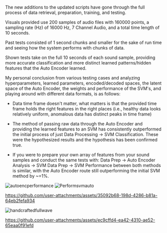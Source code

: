 The new additions to the updated scripts have gone through the 
full process of data retrieval, preparation, training, and testing.

Visuals provided use 200 samples of audio files with 
160000 points, a sampling rate (Hz) of 16000 Hz, 7 Channel Audio,
and a total time length of 10 seconds.

Past tests consisted of 1 second chunks and smaller for the sake
of run time and seeing how the system performs with
chunks of data.

Shown tests take on the full 10 seconds of each sound sample,
providing more accurate classification and more distinct
learned patterns/hidden features that the Auto Encoder learned.

My personal conclusion from various testing cases and analyzing 
hyperparameters, learned parameters, encoded/decoded spaces,
the latent space of the Auto Encoder, the weights and performance of the SVM's,
and playing around with different data formats, is as follows:

- Data time frame doesn't matter, what matters is that the provided 
time frame holds the right features in the right places
(i.e., healthy data looks relatively uniform, 
anomalous data has distinct peaks in time frame)

- The method of passing raw data through the Auto Encoder
and providing the learned features to an SVM has consistently
outperformed the initial process of just 
Data Processing -> SVM Classification. These were the 
hypothesized results and the hypothesis has been confirmed
true.

- If you were to prepare your own array of features from 
your sound samples and conduct the same tests with:
Data Prep -> Auto Encoder Analysis -> SVM
Data Prep -> SVM
Performance between both methods is similar, with 
the Auto Encoder route still outperforming the
initial SVM method by ~=1%.


![autoencperformance](https://github.com/user-attachments/assets/f4f7a564-c3f4-4b3b-8005-1fd7d2b9442b)
![Performsvmauto](https://github.com/user-attachments/assets/9e56b479-39e1-471d-a80a-ce640047c7ba)




https://github.com/user-attachments/assets/35092b68-198d-4286-b81a-64eb2fefa934





![handcraftedfullwave](https://github.com/user-attachments/assets/f10cd2b8-d96e-4588-b825-b54f729c53d7)

https://github.com/user-attachments/assets/ec9cffd4-ea42-4310-ae52-65eaa0f91efd

